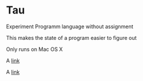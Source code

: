 # Tau
Experiment Programm language without assignment

This makes the state of a program easier to figure out

Only runs on Mac OS X

A [link](./install.html)

A [link](./taudoc.html)